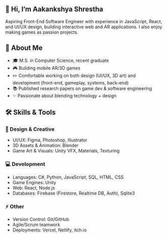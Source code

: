 ## 👋 Hi, I’m Aakankshya Shrestha
Aspiring Front-End Software Engineer with experience in JavaScript, React, and UI/UX design, building interactive web and AR applications.
I also enjoy making games as passion projects.
## 🌱 About Me
- 🎓 M.S. in Computer Science, recent graduate
- 🎮 Building mobile AR/3D games 
- ✏️ Comfortable working on both design (UI/UX, 3D art) and development (front-end, gameplay, systems, back-end)
- 📚 Published research papers on game dev & software engineering
- ✨ Passionate about blending technology + design 

## 🛠️ Skills & Tools

### 🎨 Design & Creative
- UI/UX: Figma, Photoshop, Illustrator
- 3D Assets & Animation: Blender
- Game Art & Visuals: Unity VFX, Materials, Texturing

### 💻 Development
- Languages: C#, Python, JavaScript, SQL, HTML, CSS
- Game Engines: Unity
- Web: React, Node.js
- Databases: Firebase (Firestore, Realtime DB, Auth), Sqlite3

### ⚡ Other
- Version Control: Git/GitHub
- Agile/Scrum teamwork
- Deployments: Vercel, Netlify, itch.io
